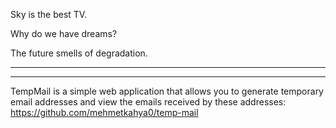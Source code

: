 Sky is the best TV.

Why do we have dreams?

The future smells of degradation.

----



----

TempMail is a simple web application that allows you to generate temporary email addresses and view the emails received by these addresses: https://github.com/mehmetkahya0/temp-mail